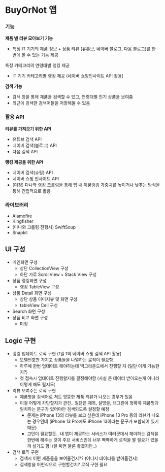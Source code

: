 # BuyOrNot 앱

### 기능

**제품 별 리뷰 모아보기 기능**

- 특정 IT 기기의 제품 정보 + 상품 리뷰 (유튜브, 네이버 블로그, 다음 블로그)를 한 번에 볼 수 있는 기능 제공

특정 카테고리의 연령대별 랭킹 제공

- IT 기기 카테고리별 랭킹 제공 (네이버 쇼핑인사이트 API 활용)

**검색 기능**

- 검색 창을 통해 제품을 검색할 수 있고, 연령대별 인기 상품을 보여줌
- 최근에 검색한 검색어들을 저장해둘 수 있음



### 활용 API

**리뷰를 가져오기 위한 API**

- 유튜브 검색 API
- 네이버 검색(블로그) API
- 다음 검색 API

**랭킹 제공을 위한 API**

- 네이버 검색(쇼핑) API
- 네이버 쇼핑 인사이트 API
- (미정) 다나와 랭킹 크롤링을 통해 앱 내 제품랭킹 가중치를 높이거나 낮추는 방식을 통해 간접적으로 활용



### 라이브러리

- Alamofire
- Kingfisher
- (다나와 크롤링 진행시) SwiftSoup
- Snapkit



## UI 구성

- 메인화면 구성
  - 상단 CollectionView 구성
  - 하단 가로 ScrollView + Stack View 구성
- 상품 랭킹화면 구성
  - 랭킹 TableView 구성
- 상품 Detail 화면 구성
  - 상단 상품 이미지뷰 및 화면 구성 
  - tableView Cell 구성
- Search 화면 구성
- 상품 비교 화면 구성
  - 미정



## Logic 구현

- 랭킹 업데이트 로직 구현 (1일 1회 네이버 쇼핑 검색 API 활용)
  - 모델번호만 가지고 상품들을 나열하는 로직이 필요함
  - 하루에 한번 업데이트 해야하는데 백그라운드에서 진행할 지 (일단 이게 가능한지?)
  - 첫 접속시 업데이트 진행할지를 결정해야함 (사실 큰 데이터 받아오는게 아니라 이렇게 해도 될지도)
- 리뷰 보여주는 로직 구현
  - 제품명을 검색어로 쳐도 엉뚱한 제품 리뷰가 나오는 경우가 있음
  - 이걸 어떻게 차단할지가 관건.. 일단은 제목, 설명글, 태그란에 정확히 제품명과 일치하는 문구가 있어야만 검색되도록 설정할 예정
    - 문제는 iPhone 13의 리뷰를 보고 싶은데 iPhone 13 Pro 등의 리뷰가 나오는 경우인데 (iPhone 13 Pro에도 iPhone 13이라는 문구가 포함되어 있기 때문)
    - 고민이 필요할듯.. 내 앱이 제공하는 서비스가 여러군데서 해야하는 검색을 한번에 해주는 것이 주요 서비스인데 너무 빡빡하게 로직을 짤 필요가 있을까 싶기도 함! (잘 짜면 물론 좋겠지만..)
- 검색 로직 구현
  - 검색시 어떤 제품들을 보여줄건지?? (어디서 데이터를 받아올건지)
  - 검색창을 어떤식으로 구현할건지? 로직 구현 필요

